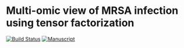 # Multi-omic view of MRSA infection using tensor factorization

[![Build Status](https://transduc.seas.ucla.edu/buildStatus/icon?job=meyer-lab%2Ftfac-mrsa%2Fasm-edits)](https://transduc.seas.ucla.edu/job/meyer-lab/job/tfac-mrsa/job/asm-edits/)
[![Manuscript](https://img.shields.io/static/v1?label=manuscript&message=master&color=blue)](https://transduc.seas.ucla.edu/job/meyer-lab/job/tfac-mrsa/job/master/Manuscript/)
